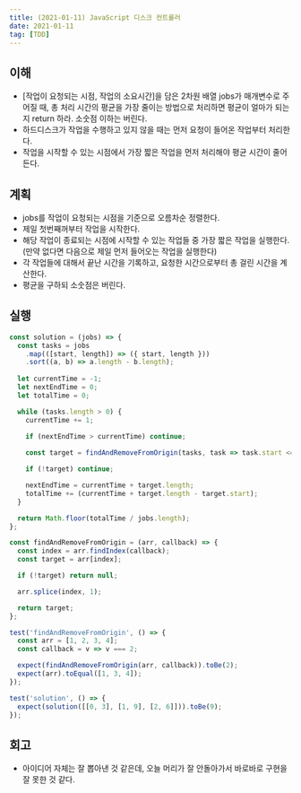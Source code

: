 ```yaml
---
title: (2021-01-11) JavaScript 디스크 컨트롤러
date: 2021-01-11
tag: [TDD]
---
```


## 이해

- [작업이 요청되는 시점, 작업의 소요시간]을 담은 2차원 배열 jobs가 매개변수로 주어질 때, 총 처리 시간의 평균을 가장 줄이는 방법으로 처리하면 평균이 얼마가 되는지 return 하라. 소숫점 이하는 버린다.
- 하드디스크가 작업을 수행하고 있지 않을 때는 먼저 요청이 들어온 작업부터 처리한다.
- 작업을 시작할 수 있는 시점에서 가장 짧은 작업을 먼저 처리해야 평균 시간이 줄어든다.

## 계획

- jobs를 작업이 요청되는 시점을 기준으로 오름차순 정렬한다.
- 제일 첫번째꺼부터 작업을 시작한다.
- 해당 작업이 종료되는 시점에 시작할 수 있는 작업들 중 가장 짧은 작업을 실행한다. (만약 없다면 다음으로 제일 먼저 들어오는 작업을 실행한다)
- 각 작업들에 대해서 끝난 시간을 기록하고, 요청한 시간으로부터 총 걸린 시간을 계산한다.
- 평균을 구하되 소숫점은 버린다.

## 실행

```js
const solution = (jobs) => {
  const tasks = jobs
    .map(([start, length]) => ({ start, length }))
    .sort((a, b) => a.length - b.length);
  
  let currentTime = -1;
  let nextEndTime = 0;
  let totalTime = 0;

  while (tasks.length > 0) {
    currentTime += 1;
    
    if (nextEndTime > currentTime) continue;

    const target = findAndRemoveFromOrigin(tasks, task => task.start <= currentTime);

    if (!target) continue;  

    nextEndTime = currentTime + target.length;
    totalTime += (currentTime + target.length - target.start);
  }

  return Math.floor(totalTime / jobs.length);
};

const findAndRemoveFromOrigin = (arr, callback) => {
  const index = arr.findIndex(callback);
  const target = arr[index];

  if (!target) return null;

  arr.splice(index, 1);

  return target;
};

test('findAndRemoveFromOrigin', () => {
  const arr = [1, 2, 3, 4];
  const callback = v => v === 2;

  expect(findAndRemoveFromOrigin(arr, callback)).toBe(2);
  expect(arr).toEqual([1, 3, 4]);
});

test('solution', () => {
  expect(solution([[0, 3], [1, 9], [2, 6]])).toBe(9);
});
```

## 회고

- 아이디어 자체는 잘 뽑아낸 것 같은데, 오늘 머리가 잘 안돌아가서 바로바로 구현을 잘 못한 것 같다.
